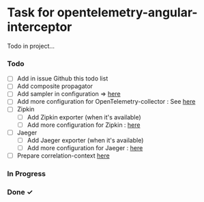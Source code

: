 # Task for opentelemetry-angular-interceptor

Todo in project...

### Todo

- [ ] Add in issue Github this todo list  
- [ ] Add composite propagator  
- [ ] Add sampler in configuration => [here](https://github.com/open-telemetry/opentelemetry-js/tree/master/packages/opentelemetry-core#probability-sampler)  
- [ ] Add more configuration for OpenTelemetry-collector : See [here](https://github.com/open-telemetry/opentelemetry-js/blob/master/packages/opentelemetry-exporter-collector/src/CollectorExporter.ts)  
- [ ] Zipkin  
  - [ ] Add Zipkin exporter (when it's available)  
  - [ ] Add more configuration for Zipkin : [here](https://github.com/open-telemetry/opentelemetry-js/blob/master/packages/opentelemetry-exporter-zipkin/src/types.ts)  
- [ ] Jaeger  
  - [ ] Add Jaeger exporter (when it's available)  
  - [ ] Add more configuration for Jaeger : [here](https://github.com/open-telemetry/opentelemetry-js/blob/master/packages/opentelemetry-exporter-jaeger/src/types.ts)  
- [ ] Prepare correlation-context [here](https://github.com/open-telemetry/opentelemetry-js/tree/master/packages/opentelemetry-core/src/correlation-context)  

### In Progress



### Done ✓


